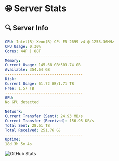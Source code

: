 # 🌐 Server Stats
## 🔍 Server Info
```yaml
CPU: Intel(R) Xeon(R) CPU E5-2699 v4 @ 1253.36MHz
CPU Usage: 0.30%
Cores: 44P | 88T
-----------------------------------
Memory:
Current Usage: 145.68 GB/503.74 GB
Available: 354.64 GB
-----------------------------------
Disk:
Current Usage: 61.72 GB/1.71 TB
Free: 1.57 TB
-----------------------------------
GPU:
No GPU detected
-----------------------------------
Network:
Current Transfer (Sent): 24.93 MB/s
Current Transfer (Received): 156.95 KB/s
Total Sent: 28.61 TB
Total Received: 251.76 GB
-----------------------------------
Uptime:
18d 3h 5m 4s
```
![GitHub Stats](https://img.shields.io/badge/Updated-2025-03-26_00:27:53-blue)